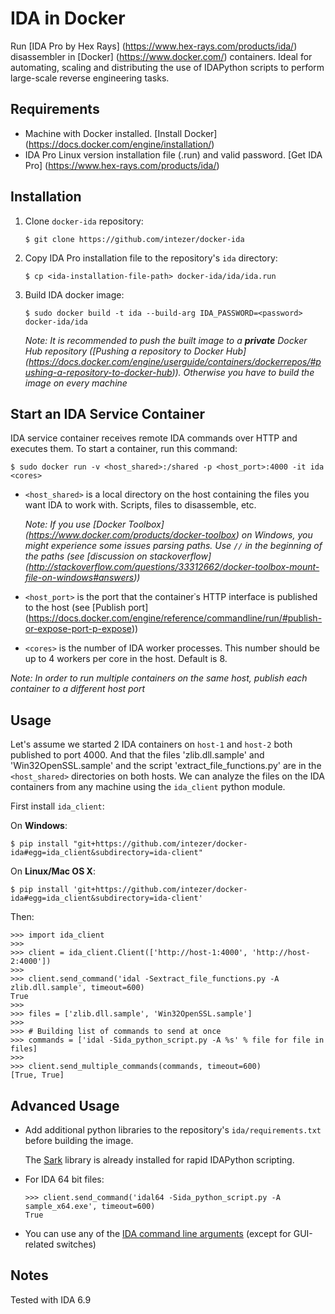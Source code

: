 # IDA in Docker
Run [IDA Pro by Hex Rays] (https://www.hex-rays.com/products/ida/) disassembler in [Docker] (https://www.docker.com/) containers.
Ideal for automating, scaling and distributing the use of IDAPython scripts to perform large-scale reverse engineering tasks.

## Requirements
- Machine with Docker installed. [Install Docker] (https://docs.docker.com/engine/installation/)
- IDA Pro Linux version installation file (.run) and valid password. [Get IDA Pro] (https://www.hex-rays.com/products/ida/)

## Installation
1. Clone `docker-ida` repository:

    ```
    $ git clone https://github.com/intezer/docker-ida 
    ```

2. Copy IDA Pro installation file to the repository's `ida` directory:

    ```
    $ cp <ida-installation-file-path> docker-ida/ida/ida.run
    ```

3. Build IDA docker image:

    ```
    $ sudo docker build -t ida --build-arg IDA_PASSWORD=<password> docker-ida/ida
    ```

    *Note: It is recommended to push the built image to a __private__ Docker Hub repository ([Pushing a repository to Docker Hub] (https://docs.docker.com/engine/userguide/containers/dockerrepos/#pushing-a-repository-to-docker-hub)). Otherwise you have to build the image on every machine*

## Start an IDA Service Container
IDA service container receives remote IDA commands over HTTP and executes them. To start a container, run this command:
```
$ sudo docker run -v <host_shared>:/shared -p <host_port>:4000 -it ida <cores>
```

- `<host_shared>` is a local directory on the host containing the files you want IDA to work with. Scripts, files to disassemble, etc.

   *Note: If you use [Docker Toolbox] (https://www.docker.com/products/docker-toolbox) on Windows, you might experience some issues parsing paths. Use `//` in the beginning of the paths (see [discussion on stackoverflow] (http://stackoverflow.com/questions/33312662/docker-toolbox-mount-file-on-windows#answers))*
- `<host_port>` is the port that the container᾿s HTTP interface is published to the host (see [Publish port] (https://docs.docker.com/engine/reference/commandline/run/#publish-or-expose-port-p-expose))
- `<cores>` is the number of IDA worker processes. This number should be up to 4 workers per core in the host. Default is 8.

*Note: In order to run multiple containers on the same host, publish each container to a different host port*

## Usage
Let's assume we started 2 IDA containers on `host-1` and `host-2` both published to port 4000.
And that the files 'zlib.dll.sample' and 'Win32OpenSSL.sample' and the script 'extract_file_functions.py' are in the `<host_shared>` directories on both hosts.
We can analyze the files on the IDA containers from any machine using the `ida_client` python module.

First install `ida_client`:

On **Windows**:
```
$ pip install "git+https://github.com/intezer/docker-ida#egg=ida_client&subdirectory=ida-client"
```

On **Linux/Mac OS X**:
```
$ pip install 'git+https://github.com/intezer/docker-ida#egg=ida_client&subdirectory=ida-client'
```

Then:
```
>>> import ida_client
>>>
>>> client = ida_client.Client(['http://host-1:4000', 'http://host-2:4000'])
>>> 
>>> client.send_command('idal -Sextract_file_functions.py -A zlib.dll.sample', timeout=600)
True
>>>
>>> files = ['zlib.dll.sample', 'Win32OpenSSL.sample']
>>>
>>> # Building list of commands to send at once
>>> commands = ['idal -Sida_python_script.py -A %s' % file for file in files]
>>>
>>> client.send_multiple_commands(commands, timeout=600)
[True, True]
```

## Advanced Usage
- Add additional python libraries to the repository's `ida/requirements.txt` before building the image.

  The [Sark](https://github.com/tmr232/Sark) library is already installed for rapid IDAPython scripting.
- For IDA 64 bit files:

    ```
    >>> client.send_command('idal64 -Sida_python_script.py -A sample_x64.exe', timeout=600)
    True
    ```
- You can use any of the [IDA command line arguments](https://www.hex-rays.com/products/ida/support/idadoc/417.shtml) (except for GUI-related switches)

## Notes
Tested with IDA 6.9
